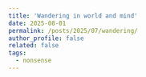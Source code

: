 ```yaml
---
title: 'Wandering in world and mind'
date: 2025-08-01
permalink: /posts/2025/07/wandering/
author_profile: false
related: false
tags:
  - nonsense
---
```

